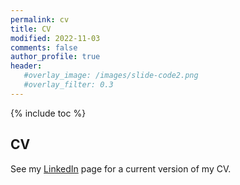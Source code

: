 ```yaml
---
permalink: cv
title: CV
modified: 2022-11-03
comments: false
author_profile: true
header:
   #overlay_image: /images/slide-code2.png
   #overlay_filter: 0.3
---
```


{% include toc %}


## CV

See my [LinkedIn](https://www.linkedin.com/in/dr-thomas-naake-2b31158a/) page for a 
current version of my CV. 

